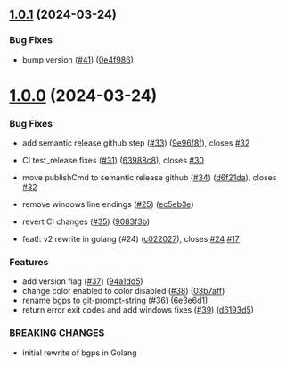 ## [1.0.1](https://github.com/mikesmithgh/git-prompt-string/compare/v1.0.0...v1.0.1) (2024-03-24)


### Bug Fixes

* bump version ([#41](https://github.com/mikesmithgh/git-prompt-string/issues/41)) ([0e4f986](https://github.com/mikesmithgh/git-prompt-string/commit/0e4f986f68191a78321afcd510bfcd8558329fab))

# [1.0.0](https://github.com/mikesmithgh/git-prompt-string/compare/v0.0.1...v1.0.0) (2024-03-24)


### Bug Fixes

* add semantic release github step ([#33](https://github.com/mikesmithgh/git-prompt-string/issues/33)) ([9e96f8f](https://github.com/mikesmithgh/git-prompt-string/commit/9e96f8f75fe2189de429e3e572526f6f3eb93c13)), closes [#32](https://github.com/mikesmithgh/git-prompt-string/issues/32)
* CI test_release fixes ([#31](https://github.com/mikesmithgh/git-prompt-string/issues/31)) ([63988c8](https://github.com/mikesmithgh/git-prompt-string/commit/63988c85b8c1983553d1ca2fb8075d8f5299c6c3)), closes [#30](https://github.com/mikesmithgh/git-prompt-string/issues/30)
* move publishCmd to semantic release github ([#34](https://github.com/mikesmithgh/git-prompt-string/issues/34)) ([d6f21da](https://github.com/mikesmithgh/git-prompt-string/commit/d6f21da9b3ff7b4acccb34c6b452e2fe8ac31888)), closes [#32](https://github.com/mikesmithgh/git-prompt-string/issues/32)
* remove windows line endings ([#25](https://github.com/mikesmithgh/git-prompt-string/issues/25)) ([ec5eb3e](https://github.com/mikesmithgh/git-prompt-string/commit/ec5eb3e10c0da0a02620149505d7b126ff8eb504))
* revert CI changes ([#35](https://github.com/mikesmithgh/git-prompt-string/issues/35)) ([9083f3b](https://github.com/mikesmithgh/git-prompt-string/commit/9083f3bb33aacf70b5d2b99be17f665be24510d7))


* feat!: v2 rewrite in golang (#24) ([c022027](https://github.com/mikesmithgh/git-prompt-string/commit/c0220272255c3138ab3ef402c4d939075ada62e0)), closes [#24](https://github.com/mikesmithgh/git-prompt-string/issues/24) [#17](https://github.com/mikesmithgh/git-prompt-string/issues/17)


### Features

* add version flag ([#37](https://github.com/mikesmithgh/git-prompt-string/issues/37)) ([94a1dd5](https://github.com/mikesmithgh/git-prompt-string/commit/94a1dd547a64dc3b2b24b3042700b4d23d844a97))
* change color enabled to color disabled ([#38](https://github.com/mikesmithgh/git-prompt-string/issues/38)) ([03b7aff](https://github.com/mikesmithgh/git-prompt-string/commit/03b7aff5dc33c16dd8cf20431ad2e6cf8c83e42e))
* rename bgps to git-prompt-string ([#36](https://github.com/mikesmithgh/git-prompt-string/issues/36)) ([6e3e6d1](https://github.com/mikesmithgh/git-prompt-string/commit/6e3e6d1c4b6dff5ecc93a7936d868bcee404742f))
* return error exit codes and add windows fixes ([#39](https://github.com/mikesmithgh/git-prompt-string/issues/39)) ([d6193d5](https://github.com/mikesmithgh/git-prompt-string/commit/d6193d5660580e142df599bddc5a1eafc632ab05))


### BREAKING CHANGES

* initial rewrite of bgps in Golang
